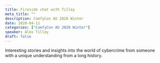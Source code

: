 ```yaml
---
title: Fireside chat with Tilley
meta_title: ""
description: ComfyCon AU 2020 Winter
date: 2020-04-11
categories: ["ComfyCon AU 2020 Winter"]
speaker: Alex Tilley
draft: false
---
```

Interesting stories and insights into the world of cybercrime from someone with a unique understanding from a long history.


<iframe width="560" height="315" src="" title="YouTube video player" frameborder="0" allow="accelerometer; autoplay; clipboard-write; encrypted-media; gyroscope; picture-in-picture; web-share" allowfullscreen></iframe>
